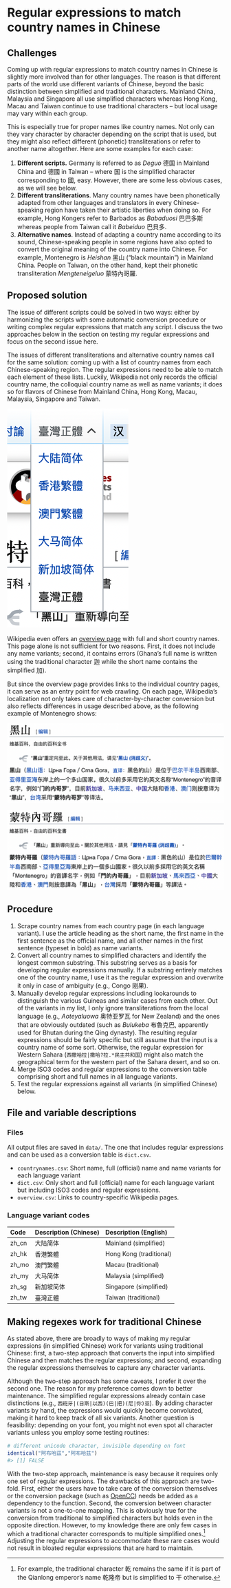 
<!-- README.md is generated from README.Rmd. Please edit that file -->

# Regular expressions to match country names in Chinese

<!-- badges: start -->
<!-- badges: end -->

## Challenges

Coming up with regular expressions to match country names in Chinese is
slightly more involved than for other languages. The reason is that
different parts of the world use different variants of Chinese, beyond
the basic distinction between simplified and traditional characters.
Mainland China, Malaysia and Singapore all use simplified characters
whereas Hong Kong, Macau and Taiwan continue to use traditional
characters – but local usage may vary within each group.

This is especially true for proper names like country names. Not only
can they vary character by character depending on the script that is
used, but they might also reflect different (phonetic) transliterations
or refer to another name altogether. Here are some examples for each
case:

1.  **Different scripts.** Germany is referred to as *Deguo* 德国 in
    Mainland China and 德國 in Taiwan – where 国 is the simplified
    character corresponding to 國, easy. However, there are some less
    obvious cases, as we will see below.
2.  **Different transliterations**. Many country names have been
    phonetically adapted from other languages and translators in every
    Chinese-speaking region have taken their artistic liberties when
    doing so. For example, Hong Kongers refer to Barbados as *Babaduosi*
    巴巴多斯 whereas people from Taiwan call it *Babeiduo* 巴貝多.
3.  **Alternative names**. Instead of adapting a country name according
    to its sound, Chinese-speaking people in some regions have also
    opted to convert the original meaning of the country name into
    Chinese. For example, Montenegro is *Heishan* 黑山 (“black
    mountain”) in Mainland China. People on Taiwan, on the other hand,
    kept their phonetic transliteration *Mengteneigeluo* 蒙特內哥羅.

## Proposed solution

The issue of different scripts could be solved in two ways: either by
harmonizing the scripts with some automatic conversion procedure or
writing complex regular expressions that match any script. I discuss the
two approaches below in the section on testing my regular expressions
and focus on the second issue here.

The issues of different transliterations and alternative country names
call for the same solution: coming up with a list of country names from
each Chinese-speaking region. The regular expressions need to be able to
match each element of these lists. Luckily, Wikipedia not only records
the official country name, the colloquial country name as well as name
variants; it does so for flavors of Chinese from Mainland China, Hong
Kong, Macau, Malaysia, Singapore and Taiwan.

![](img/language_dropdown.png)

Wikipedia even offers an [overview
page](https://zh.wikipedia.org/zh-cn/世界政區索引) with full and short
country names. This page alone is not sufficient for two reasons. First,
it does not include any name variants; second, it contains errors
(Ghana’s full name is written using the traditional character 迦 while
the short name contains the simplified 加).

But since the overview page provides links to the individual country
pages, it can serve as an entry point for web crawling. On each page,
Wikipedia’s localization not only takes care of character-by-character
conversion but also reflects differences in usage described above, as
the following example of Montenegro shows:

![Mainland](img/montenegro_mainland.png)

![Taiwan](img/montenegro_taiwan.png)

## Procedure

1.  Scrape country names from each country page (in each language
    variant). I use the article heading as the short name, the first
    name in the first sentence as the official name, and all other names
    in the first sentence (typeset in bold) as name variants.
2.  Convert all country names to simplified characters and identify the
    longest common substring. This substring serves as a basis for
    developing regular expressions manually. If a substring entirely
    matches one of the country name, I use it as the regular expression
    and overwrite it only in case of ambiguity (e.g., Congo 刚果).
3.  Manually develop regular expressions including lookarounds to
    distinguish the various Guineas and similar cases from each other.
    Out of the variants in my list, I only ignore transliterations from
    the local language (e.g., *Aoteyaluowa* 奥特亚罗瓦 for New Zealand)
    and the ones that are obviously outdated (such as *Bulukeba*
    布魯克巴, apparently used for Bhutan during the Qing dynasty). The
    resulting regular expressions should be fairly specific but still
    assume that the input is a country name of some sort. Otherwise, the
    regular expression for Western Sahara
    (`西撒哈拉|撒哈?拉.*民主共和国`) might also match the geographical
    term for the western part of the Sahara desert, and so on.
4.  Merge ISO3 codes and regular expressions to the conversion table
    comprising short and full names in all language variants.
5.  Test the regular expressions against all variants (in simplified
    Chinese) below.

## File and variable descriptions

### Files

All output files are saved in `data/`. The one that includes regular
expressions and can be used as a conversion table is `dict.csv`.

-   `countrynames.csv`: Short name, full (official) name and name
    variants for each language variant
-   `dict.csv`: Only short and full (official) name for each language
    variant but including ISO3 codes and regular expressions.
-   `overview.csv`: Links to country-specific Wikipedia pages.

### Language variant codes

| Code  | Description (Chinese) | Description (English)   |
|:------|:----------------------|:------------------------|
| zh_cn | 大陆简体              | Mainland (simplified)   |
| zh_hk | 香港繁體              | Hong Kong (traditional) |
| zh_mo | 澳門繁體              | Macau (traditional)     |
| zh_my | 大马简体              | Malaysia (simplified)   |
| zh_sg | 新加坡简体            | Singapore (simplified)  |
| zh_tw | 臺灣正體              | Taiwan (traditional)    |

## Making regexes work for traditional Chinese

As stated above, there are broadly to ways of making my regular
expressions (in simplified Chinese) work for variants using traditional
Chinese: first, a two-step approach that converts the input into
simplified Chinese and then matches the regular expressions; and second,
expanding the regular expressions themselves to capture any character
variants.

Although the two-step approach has some caveats, I prefer it over the
second one. The reason for my preference comes down to better
maintenance. The simplified regular expressions already contain case
distinctions (e.g., `西班牙|(日斯|以西)(巴|把)(尼|你)亚`). By adding
character variants by hand, the expressions would quickly become
convoluted, making it hard to keep track of all six variants. Another
question is feasibility: depending on your font, you might not even spot
all character variants unless you employ some testing routines:

``` r
# different unicode character, invisible depending on font
identical("阿布哈茲","阿布哈兹")
#> [1] FALSE
```

With the two-step approach, maintenance is easy because it requires only
one set of regular expressions. The drawbacks of this approach are
two-fold. First, either the users have to take care of the conversion
themselves or the conversion package (such as
[OpenCC](https://github.com/BYVoid/OpenCC)) needs be added as a
dependency to the function. Second, the conversion between character
variants is not a one-to-one mapping. This is obviously true for the
conversion from traditional to simplified characters but holds even in
the opposite direction. However, to my knowledge there are only few
cases in which a traditional character corresponds to multiple
simplified ones.[^1] Adjusting the regular expressions to accommodate
these rare cases would not result in bloated regular expressions that
are hard to maintain.

[^1]: For example, the traditional character 乾 remains the same if it
    is part of the Qianlong emperor’s name 乾隆帝 but is simplified to
    干 otherwise.
